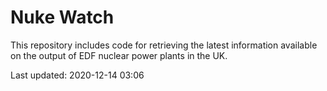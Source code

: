 # Nuke Watch

This repository includes code for retrieving the latest information available on the output of EDF nuclear power plants in the UK.

Last updated: 2020-12-14 03:06